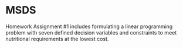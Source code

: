 # MSDS
Homework Assignment #1 includes
formulating a linear programming problem with seven defined decision variables and constraints to meet nutritional requirements at the lowest cost.
